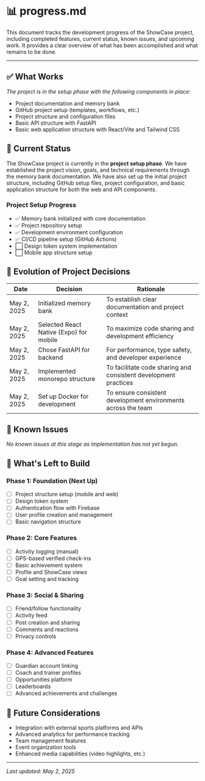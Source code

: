# 📊 progress.md

This document tracks the development progress of the ShowCase project, including completed features, current status, known issues, and upcoming work. It provides a clear overview of what has been accomplished and what remains to be done.

---

## ✅ What Works

*The project is in the setup phase with the following components in place:*

- Project documentation and memory bank
- GitHub project setup (templates, workflows, etc.)
- Project structure and configuration files
- Basic API structure with FastAPI
- Basic web application structure with React/Vite and Tailwind CSS

## 🚧 Current Status

The ShowCase project is currently in the **project setup phase**. We have established the project vision, goals, and technical requirements through the memory bank documentation. We have also set up the initial project structure, including GitHub setup files, project configuration, and basic application structure for both the web and API components.

### Project Setup Progress

- ✅ Memory bank initialized with core documentation
- ✅ Project repository setup
- ✅ Development environment configuration
- ✅ CI/CD pipeline setup (GitHub Actions)
- ⬜ Design token system implementation
- ⬜ Mobile app structure setup

## 🔄 Evolution of Project Decisions

| Date | Decision | Rationale |
|------|----------|-----------|
| May 2, 2025 | Initialized memory bank | To establish clear documentation and project context |
| May 2, 2025 | Selected React Native (Expo) for mobile | To maximize code sharing and development efficiency |
| May 2, 2025 | Chose FastAPI for backend | For performance, type safety, and developer experience |
| May 2, 2025 | Implemented monorepo structure | To facilitate code sharing and consistent development practices |
| May 2, 2025 | Set up Docker for development | To ensure consistent development environments across the team |

## 🛑 Known Issues

*No known issues at this stage as implementation has not yet begun.*

## 📝 What's Left to Build

### Phase 1: Foundation (Next Up)

- [ ] Project structure setup (mobile and web)
- [ ] Design token system
- [ ] Authentication flow with Firebase
- [ ] User profile creation and management
- [ ] Basic navigation structure

### Phase 2: Core Features

- [ ] Activity logging (manual)
- [ ] GPS-based verified check-ins
- [ ] Basic achievement system
- [ ] Profile and ShowCase views
- [ ] Goal setting and tracking

### Phase 3: Social & Sharing

- [ ] Friend/follow functionality
- [ ] Activity feed
- [ ] Post creation and sharing
- [ ] Comments and reactions
- [ ] Privacy controls

### Phase 4: Advanced Features

- [ ] Guardian account linking
- [ ] Coach and trainer profiles
- [ ] Opportunities platform
- [ ] Leaderboards
- [ ] Advanced achievements and challenges

## 🔮 Future Considerations

- Integration with external sports platforms and APIs
- Advanced analytics for performance tracking
- Team management features
- Event organization tools
- Enhanced media capabilities (video highlights, etc.)

---

*Last updated: May 2, 2025*
